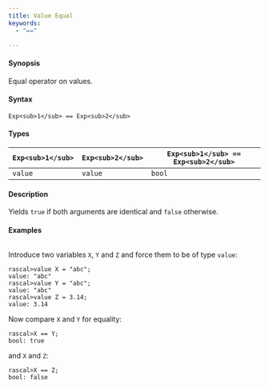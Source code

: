 ```yaml
---
title: Value Equal
keywords:
  - "=="

---
```


#### Synopsis

Equal operator on values.

#### Syntax

`Exp<sub>1</sub> == Exp<sub>2</sub>`

#### Types


| `Exp<sub>1</sub>`   | `Exp<sub>2</sub>` | `Exp<sub>1</sub> == Exp<sub>2</sub>`  |
| --- | --- | --- |
| `value`     |  `value`  | `bool`                |


#### Description

Yields `true` if both arguments are identical and `false` otherwise.

#### Examples


```rascal-shell
```
Introduce two variables `X`, `Y` and `Z` and force them to be of type `value`:

```rascal-shell
rascal>value X = "abc";
value: "abc"
rascal>value Y = "abc";
value: "abc"
rascal>value Z = 3.14;
value: 3.14
```
Now compare `X` and `Y` for equality:

```rascal-shell
rascal>X == Y;
bool: true
```
and `X` and `Z`:

```rascal-shell
rascal>X == Z;
bool: false
```


